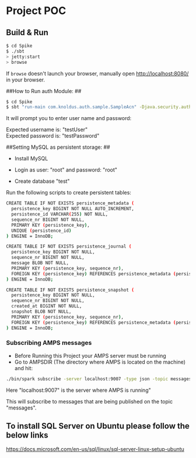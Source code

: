 # Project POC #

## Build & Run ##

```sh
$ cd Spike
$ ./sbt
> jetty:start
> browse
```

If `browse` doesn't launch your browser, manually open [http://localhost:8080/](http://localhost:8080/) in your browser.


##How to Run auth Module: ##
```sh
$ cd Spike  
$ sbt "run-main com.knoldus.auth.sample.SampleAcn" -Djava.security.auth.login.config=src/main/scala/com/knoldus/auth/sample_jaas.config  
```  
It will prompt you to enter user name and password:   

Expected username is: "testUser"  
Expected password is: "testPassword"  


##Setting MySQL as persistent storage: ##  

* Install MySQL  

* Login as user: "root" and password: "root"  

* Create database "test"  

Run the following scripts to create persistent tables:  

```sh
CREATE TABLE IF NOT EXISTS persistence_metadata (
  persistence_key BIGINT NOT NULL AUTO_INCREMENT,
  persistence_id VARCHAR(255) NOT NULL,
  sequence_nr BIGINT NOT NULL,
  PRIMARY KEY (persistence_key),
  UNIQUE (persistence_id)
) ENGINE = InnoDB;

CREATE TABLE IF NOT EXISTS persistence_journal (
  persistence_key BIGINT NOT NULL,
  sequence_nr BIGINT NOT NULL,
  message BLOB NOT NULL,
  PRIMARY KEY (persistence_key, sequence_nr),
  FOREIGN KEY (persistence_key) REFERENCES persistence_metadata (persistence_key)
) ENGINE = InnoDB;

CREATE TABLE IF NOT EXISTS persistence_snapshot (
  persistence_key BIGINT NOT NULL,
  sequence_nr BIGINT NOT NULL,
  created_at BIGINT NOT NULL,
  snapshot BLOB NOT NULL,
  PRIMARY KEY (persistence_key, sequence_nr),
  FOREIGN KEY (persistence_key) REFERENCES persistence_metadata (persistence_key)
) ENGINE = InnoDB;
```  

### Subscribing AMPS messages ###

* Before Running this Project your AMPS server must be running   
* Go to AMPSDIR (The directory where AMPS is located on the machine) and hit:   
```sh 
./bin/spark subscribe -server localhost:9007 -type json -topic messages

```  
Here "localhost:9007" is the server where AMPS is running"  

This will subscribe to messages that are being published on the topic "messages".  

## To install SQL Server on Ubuntu please follow the below links

https://docs.microsoft.com/en-us/sql/linux/sql-server-linux-setup-ubuntu












